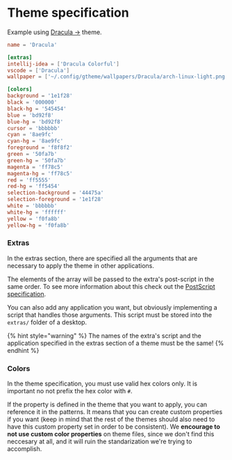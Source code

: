 # Theme specification

Example using [Dracula ->](https://github.com/daavidrgz/gtheme-themes/blob/main/themes/Dracula.toml) theme.

```toml
name = 'Dracula'

[extras]
intellij-idea = ['Dracula Colorful']
vscode = ['Dracula']
wallpaper = ['~/.config/gtheme/wallpapers/Dracula/arch-linux-light.png']

[colors]
background = '1e1f28'
black = '000000'
black-hg = '545454'
blue = 'bd92f8'
blue-hg = 'bd92f8'
cursor = 'bbbbbb'
cyan = '8ae9fc'
cyan-hg = '8ae9fc'
foreground = 'f8f8f2'
green = '50fa7b'
green-hg = '50fa7b'
magenta = 'ff78c5'
magenta-hg = 'ff78c5'
red = 'ff5555'
red-hg = 'ff5454'
selection-background = '44475a'
selection-foreground = '1e1f28'
white = 'bbbbbb'
white-hg = 'ffffff'
yellow = 'f0fa8b'
yellow-hg = 'f0fa8b'
```

### Extras

In the extras section, there are specified all the arguments that are necessary to apply the theme in other applications.

The elements of the array will be passed to the extra's post-script in the same order. To see more information about this check out the [PostScript specification](file-specifications/postscript-specification.md).

You can also add any application you want, but obviously implementing a script that handles those arguments. This script must be stored into the `extras/` folder of a desktop.

{% hint style="warning" %}
The names of the extra's script and the application specified in the extras section of a theme must be the same!
{% endhint %}

### Colors

In the theme specification, you must use valid hex colors only. It is important no not prefix the hex color with `#`.

If the property is defined in the theme that you want to apply, you can reference it in the patterns. It means that you can create custom properties if you want (keep in mind that the rest of the themes should also need to have this custom property set in order to be consistent). We **encourage to not use custom color properties** on theme files, since we don't find this neccesary at all, and it will ruin the standarization we're trying to accomplish.